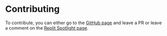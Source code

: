 # Contributing
To contribute, you can either go to the [GitHub page](https://github.com/JBYT27/GitAPI/pulls) and leave a PR or leave a comment on the [Replit Spotlight page](https://replit.com/@JBloves27/GitAPI?v=1).
